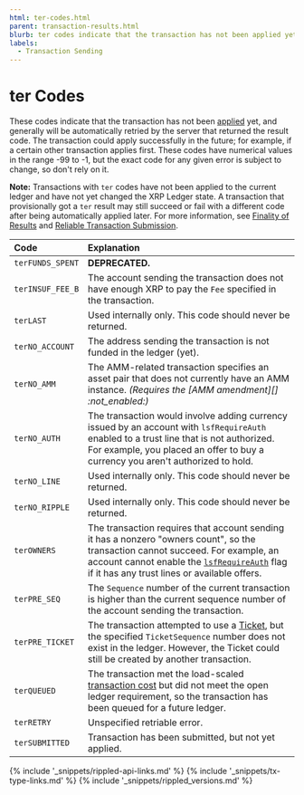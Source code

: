 ```yaml
---
html: ter-codes.html
parent: transaction-results.html
blurb: ter codes indicate that the transaction has not been applied yet, but it could apply successfully in the future - for example, if some other transaction applies first.
labels:
  - Transaction Sending
---
```

# ter Codes

These codes indicate that the transaction has not been [applied](consensus.html) yet, and generally will be automatically retried by the server that returned the result code. The transaction could apply successfully in the future; for example, if a certain other transaction applies first. These codes have numerical values in the range -99 to -1, but the exact code for any given error is subject to change, so don't rely on it.

**Note:** Transactions with `ter` codes have not been applied to the current ledger and have not yet changed the XRP Ledger state. A transaction that provisionally got a `ter` result may still succeed or fail with a different code after being automatically applied later. For more information, see [Finality of Results](finality-of-results.html) and [Reliable Transaction Submission](reliable-transaction-submission.html).

| Code             | Explanation                                               |
|:-----------------|:----------------------------------------------------------|
| `terFUNDS_SPENT` | **DEPRECATED.**                                           |
| `terINSUF_FEE_B` | The account sending the transaction does not have enough XRP to pay the `Fee` specified in the transaction. |
| `terLAST`        | Used internally only. This code should never be returned. |
| `terNO_ACCOUNT`  | The address sending the transaction is not funded in the ledger (yet). |
| `terNO_AMM`      | The AMM-related transaction specifies an asset pair that does not currently have an AMM instance. _(Requires the [AMM amendment][] :not_enabled:)_ |
| `terNO_AUTH`     | The transaction would involve adding currency issued by an account with `lsfRequireAuth` enabled to a trust line that is not authorized. For example, you placed an offer to buy a currency you aren't authorized to hold. |
| `terNO_LINE`     | Used internally only. This code should never be returned. |
| `terNO_RIPPLE`   | Used internally only. This code should never be returned. |
| `terOWNERS`      | The transaction requires that account sending it has a nonzero "owners count", so the transaction cannot succeed. For example, an account cannot enable the [`lsfRequireAuth`](accountset.html#accountset-flags) flag if it has any trust lines or available offers. |
| `terPRE_SEQ`     | The `Sequence` number of the current transaction is higher than the current sequence number of the account sending the transaction. |
| `terPRE_TICKET`  | The transaction attempted to use a [Ticket](tickets.html), but the specified `TicketSequence` number does not exist in the ledger. However, the Ticket could still be created by another transaction. |
| `terQUEUED`      | The transaction met the load-scaled [transaction cost](transaction-cost.html) but did not meet the open ledger requirement, so the transaction has been queued for a future ledger. |
| `terRETRY`       | Unspecified retriable error.                              |
| `terSUBMITTED`   | Transaction has been submitted, but not yet applied.      |

<!--{# common link defs #}-->
{% include '_snippets/rippled-api-links.md' %}
{% include '_snippets/tx-type-links.md' %}
{% include '_snippets/rippled_versions.md' %}
